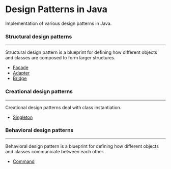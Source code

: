 # Design Patterns in Java
Implementation of various design patterns in Java.
### Structural design patterns
---
Structural design pattern is a blueprint for defining how different objects and classes are composed to form larger structures.
* [Facade](Facade/)
* [Adapter](Adapter/)
* [Bridge](Bridge/)

### Creational design patterns
---
Creational design patterns deal with class instantiation.
* [Singleton](Singleton/)

### Behavioral design patterns
----
Behavioral design pattern is a blueprint for defining how different objects and classes communicate between each other.
* [Command](Command/)
